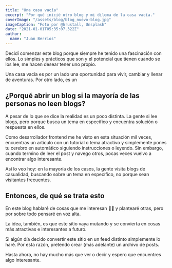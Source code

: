 ```yaml
---
title: "Una casa vacía"
excerpt: "Por qué inicié otro blog y mi dilema de la casa vacía."
coverImage: "/assets/blog/blog_nuevo-blog.jpg"
imageCaption: "Foto por @hrustall, Unsplash"
date: "2021-01-01T05:35:07.322Z"
author:
  name: "Juan Berrios"
---
```


Decidí comenzar este blog porque siempre he tenido una fascinación con ellos. Lo simples y prácticos que son y el potencial que tienen cuando se los lee, me hacen desear tener uno propio.

Una casa vacía es por un lado una oportunidad para vivir, cambiar y llenar de aventuras. Por otro lado, es un

## ¿Porqué abrir un blog si la mayoría de las personas no leen blogs?

A pesar de lo que se dice la realidad es un poco distinta. La gente si lee blogs, pero porque busca un tema en específico y encuentra solución o respuesta en ellos.

Como desarrollador frontend me he visto en esta situación mil veces, encuentras un articulo con un tutorial o tema atractivo y simplemente pones tu cerebro en automático siguiendo instrucciones o leyendo. Sin embargo, cuando termino de leer el post y navego otros, pocas veces vuelvo a encontrar algo interesante.

Así lo veo hoy: en la mayoría de los casos, la gente visita blogs de casualidad, buscando sobre un tema en específico, no porque sean visitantes frecuentes.

## Entonces, de qué se trata esto

En este blog hablaré de cosas que me interesan 👨‍💻 y plantearé otras, pero por sobre todo pensaré en voz alta.

La idea, también, es que este sitio vaya mutando y se convierta en cosas más atractivas e interesantes a futuro.

Si algún día decido convertir este sitio en un feed distinto simplemente lo haré. Por esta razón, pretendo crear (más adelante) un archivo de posts.

Hasta ahora, no hay mucho más que ver o decir y espero que encuentres algo interesante.
